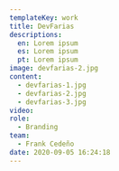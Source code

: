 ```yaml
---
templateKey: work
title: DevFarias
descriptions:
  en: Lorem ipsum
  es: Lorem ipsum
  pt: Lorem ipsum
image: devfarias-2.jpg
content:
  - devfarias-1.jpg
  - devfarias-2.jpg
  - devfarias-3.jpg
video:
role:
  - Branding
team:
  - Frank Cedeño
date: 2020-09-05 16:24:18
---
```

